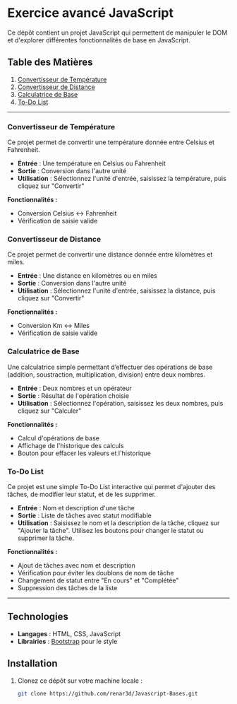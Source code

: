 # Exercice avancé JavaScript

Ce dépôt contient un projet JavaScript qui permettent de manipuler le DOM et d'explorer différentes fonctionnalités de base en JavaScript.

## Table des Matières

1. [Convertisseur de Température](#convertisseur-de-temperature)
2. [Convertisseur de Distance](#convertisseur-de-distance)
3. [Calculatrice de Base](#calculatrice-de-base)
4. [To-Do List](#to-do-list)

---

### Convertisseur de Température

Ce projet permet de convertir une température donnée entre Celsius et Fahrenheit.

- **Entrée** : Une température en Celsius ou Fahrenheit
- **Sortie** : Conversion dans l'autre unité
- **Utilisation** : Sélectionnez l'unité d'entrée, saisissez la température, puis cliquez sur "Convertir"

**Fonctionnalités :**
- Conversion Celsius ↔️ Fahrenheit
- Vérification de saisie valide

### Convertisseur de Distance

Ce projet permet de convertir une distance donnée entre kilomètres et miles.

- **Entrée** : Une distance en kilomètres ou en miles
- **Sortie** : Conversion dans l'autre unité
- **Utilisation** : Sélectionnez l'unité d'entrée, saisissez la distance, puis cliquez sur "Convertir"

**Fonctionnalités :**
- Conversion Km ↔️ Miles
- Vérification de saisie valide

### Calculatrice de Base

Une calculatrice simple permettant d’effectuer des opérations de base (addition, soustraction, multiplication, division) entre deux nombres.

- **Entrée** : Deux nombres et un opérateur
- **Sortie** : Résultat de l'opération choisie
- **Utilisation** : Sélectionnez l'opération, saisissez les deux nombres, puis cliquez sur "Calculer"

**Fonctionnalités :**
- Calcul d'opérations de base
- Affichage de l'historique des calculs
- Bouton pour effacer les valeurs et l'historique

### To-Do List

Ce projet est une simple To-Do List interactive qui permet d'ajouter des tâches, de modifier leur statut, et de les supprimer.

- **Entrée** : Nom et description d'une tâche
- **Sortie** : Liste de tâches avec statut modifiable
- **Utilisation** : Saisissez le nom et la description de la tâche, cliquez sur "Ajouter la tâche". Utilisez les boutons pour changer le statut ou supprimer la tâche.

**Fonctionnalités :**
- Ajout de tâches avec nom et description
- Vérification pour éviter les doublons de nom de tâche
- Changement de statut entre "En cours" et "Complétée"
- Suppression des tâches de la liste

---

## Technologies

- **Langages** : HTML, CSS, JavaScript
- **Librairies** : [Bootstrap](https://getbootstrap.com/) pour le style

## Installation

1. Clonez ce dépôt sur votre machine locale :
   ```bash
   git clone https://github.com/renar3d/Javascript-Bases.git
